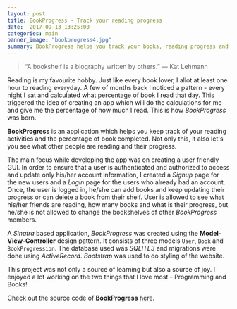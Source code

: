 ```yaml
---
layout: post
title: BookProgress - Track your reading progress
date:  2017-09-13 13:25:00
categories: main
banner_image: "bookprogress4.jpg"
summary: BookProgress helps you track your books, reading progress and see what others are reading.
---
```

> “A bookshelf is a biography written by others.” ― Kat Lehmann

Reading is my favourite hobby. Just like every book lover, I allot at least one hour to reading everyday. A few of months back I noticed a pattern - every night I sat and calculated what percentage of book I read that day. This triggered the idea of creating an app which will do the calculations for me and give me the percentage of how much I read. This is how _BookProgress_ was born.

**BookProgress** is an application which helps you keep track of your reading activities and the percentage of book completed.
Not only this, it also let's you see what other people are reading and their progress.

 The main focus while developing the app was on creating a user friendly GUI. In order to ensure that a user is authenticated and authorized to access and update only his/her account information, I created a _Signup_ page for the new users and a _Login_ page for the users who already had an account. Once, the user is logged in, he/she can add books and keep updating their progress or can delete a book from their shelf. User is allowed to see what his/her friends are reading, how many books and what is their progress, but he/she is not allowed to change the bookshelves of other _BookProgress_ members.

A _Sinatra_ based application, _BookProgress_ was created using the **Model-View-Controller** design pattern. It consists of three models `User`, `Book` and `BookProgression`. The database used was _SQLITE3_ and migrations were done using _ActiveRecord_. _Bootstrap_ was used to do styling of the website.

This project was not only a source of learning but also a source of joy. I enjoyed a lot working on the two things that I love most - Programming and Books!

Check out the source code of **BookProgress** [here](https://github.com/soumyaveer/book-progress).




